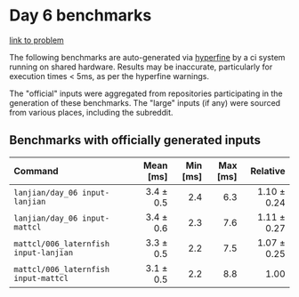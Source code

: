 # Day 6 benchmarks

[link to problem](http://adventofcode.com/2021/day/6)

The following benchmarks are auto-generated via [hyperfine](https://github.com/sharkdp/hyperfine) by a ci system running on shared hardware. Results may be inaccurate, particularly for execution times < 5ms, as per the hyperfine warnings.

The "official" inputs were aggregated from repositories participating in the generation of these benchmarks. The "large" inputs (if any) were sourced from various places, including the subreddit.

## Benchmarks with officially generated inputs
| Command | Mean [ms] | Min [ms] | Max [ms] | Relative |
|:---|---:|---:|---:|---:|
| `lanjian/day_06 input-lanjian` | 3.4 ± 0.5 | 2.4 | 6.3 | 1.10 ± 0.24 |
| `lanjian/day_06 input-mattcl` | 3.4 ± 0.6 | 2.3 | 7.6 | 1.11 ± 0.27 |
| `mattcl/006_laternfish input-lanjian` | 3.3 ± 0.5 | 2.2 | 7.5 | 1.07 ± 0.25 |
| `mattcl/006_laternfish input-mattcl` | 3.1 ± 0.5 | 2.2 | 8.8 | 1.00 |
